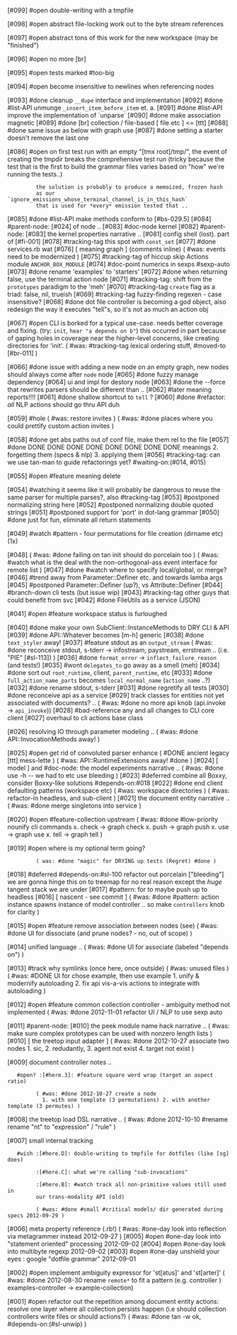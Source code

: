 [#099] #open double-writing with a tmpfile

[#098] #open abstract file-locking work out to the byte stream references

[#097] #open abstract tons of this work for the new workspace (may be "finished")

[#096] #open no more [br]

[#095] #open tests marked #too-big

[#094] #open become insensitive to newlines when referencing nodes

[#093]       #done cleanup `__dupe` interface and implementation
[#092]       #done #list-API unmunge `_insert_item_before_item` et. a.
[#091]       #done #list-API improve the implementation of \`unparse\`
[#090]       #done make association magnetic
[#089]       #done [br] collection / file-based [ file etc ] <= [ttt]
[#088]       #done same issue as below with graph use
[#087]       #done setting a starter doesn't remove the last one

[#086] #open on first test run with an empty "[tmx root]/tmp/", the
             event of creating the tmpdir breaks the comprehensive test run
             (tricky because the test that is the first to build the
             grammar files varies based on "how" we're running the tests..)

             the solution is probably to produce a memoized, frozen hash
             as our `ignore_emissions_whose_terminal_channel_is_in_this_hash`
             that is used for *every* emission tested that ..

[#085]       #done #list-API make methods conform to [#bs-029.5]
[#084]       #parent-node: [#024] of node ..
[#083]       #doc-node kernel
[#082]       #parent-node: [#083] the kernel properties narrative ..
[#081]       config shell (lost). part of [#fi-001]
[#078]       #tracking-tag this spot with `const_set`
[#077]       #done services.rb wat
[#076]       [ meaning graph ]  (comments inline)
             ( #was: events need to be modernized )
[#075]       #tracking-tag of hiccup skip Actions module `ANCHOR_BOX_MODULE`
[#074]       #doc-point numerics in sexps #sexp-auto
[#073]       #done rename 'examples' to 'starters'
[#072]       #done when returning false, use the terminal action node
[#071]       #tracking-tag: shift from the `prototypes` paradigm to the 'meh'
[#070]       #tracking-tag `create` flag as a triad: false, nil, trueish
[#069]       #tracking-tag fuzzy-finding regexen - case insensitive?
[#068]       #done dot file controller is becoming a god object, also redesign
             the way it executes "tell"s, so it's not as much an action
             obj

[#067] #open CLI is borked for a typical use-case. needs better coverage
             and fixing. (try: `init`, `hear "a depends on b"`) this
             occurred in part because of gaping holes in coverage near
             the higher-level concerns, like creating directories for 'init'.
             ( #was: #tracking-tag lexical ordering stuff, #moved-to [#br-011] )

[#066]       #done issue with adding a new node on an empty graph,
             new nodes should always come after `node` node
[#065]       #done fuzzy manage dependency
[#064]       ui and impl for destory node
[#063]       #done the --force that rewrites parsers should be different than ..
[#062]      #later meaning reports!!!!
[#061]       #done shallow shortcut to `tell` ?
[#060]       #done #refactor: *all* NLP actions should go thru API duh

[#059] #hole ( #was: restore invites )
             ( #was: #done places where you could prettify custom action invites )

[#058]       #done get abs paths out of conf file, make them rel to the file
[#057]       #done DONE DONE DONE DONE DONE DONE DONE DONE meanings
             2. forgetting them (specs & nlp)
             3. applying them
[#056]       #tracking-tag: can we use tan-man to guide refactorings yet?
               #waiting-on:(#014, #015)

[#055] #open #feature meaning delete

[#054]       #watching it seems like it will probably be dangerous to
             reuse the same parser for multiple parses?, also #tracking-tag
[#053]       #postponed normalizing string here
[#052]       #postponed normalizing double quoted strings
[#051]       #postponed support for 'port' in dot-lang grammar
[#050]       #done just for fun, eliminate all return statements

[#049]       #watch #pattern - four permutations for file creation (dirname etc) (1x)

[#048]       ( #was: #done failing on tan init should do porcelain too )
             ( #was: #watch what is the deal with the non-orthogonal-ass
              event interface for remote list )
[#047]       #done #watch where to specify local/global, or merge?
[#046]       #trend away from Parameter::Definer etc. and towards lamba args
[#045]       #postponed Parameter::Definer (up?), vs Attribute::Definer
[#044]       #branch-down cli tests (but issue wip)
[#043]       #tracking-tag other guys that could benefit from svc
[#042]       #done FileUtils as a service (JSON)

[#041] #open #feature workspace status is furloughed

[#040]       #done make your own SubClient::InstanceMethods to DRY CLI & API
[#039]       #done API::Whatever becomes [m-h] generic
[#038]       #done `text_styler` away!
[#037]       #feature stdout as an `output_stream`
             ( #was: #done reconceive stdout, s-tderr -> infostream, paystream, errstream
               .. (i.e. "PIE" [#sl-113]) )
[#036]       #done `format_error` -> `inflect_failure_reason` (and tests!)
[#035]       #wont `delegates_to` go away as a smell (meh)
[#034]       #done sort out `root_runtime`, client, `parent_runtime`, etc
[#033]       #done `full_action_name_parts` becomes `local_normal_name` (`action_name` ..?)
[#032]       #done rename stdout, s-tderr
[#031]       #done regretify all tests
[#030]       #done reconceive api as a service
[#029]       track classes for entities not yet associated with documents? ..
             ( #was: #done no more api knob (api.invoke -> `api_invoke`))
[#028]       #bad-reference any and all changes to CLI core client
[#027]       overhaul to cli actions base class

[#026]       resolving IO through parameter modeling ..
             ( #was: #done API::InvocationMethods away! )

[#025] #open get rid of convoluted parser enhance
             ( #DONE ancient legacy [ttt] mess-lette )
             ( #was: API::RuntimeExtensions away! #done )
[#024]       [ model ] and #doc-node: the model experiments narrative ..
             ( #was: #done use -h -- we had to etc use bleeding )
[#023]       #deferred combine all Boxxy, consider Boxxy-like solutions
               #depends-on:#018
[#022]       #done end client defaulting patterns (workspace etc)
             ( #was: workspace directories )
             ( #was: refactor-in headless, and sub-client )
[#021]       the document entity narrative ..
             ( #was: #done merge singletons into service )

[#020] #open #feature-collection upstream
             ( #was: #done #low-priority nounify cli commands
               x. check -> graph check
               x. push -> graph push
               x. use -> graph use
               x. tell -> graph tell )

[#019] #open where is my optional term going?

             ( was: #done "magic" for DRYING up tests (Regret) #done )
[#018]       #deferred #depends-on:#sl-100 refactor out porcelain ["bleeding"]
               we are gonna hinge this on to treemap for no real reason
               except the *huge* tangent stack we are under
[#017]       #pattern: for to maybe push up to headless
[#016]       [ nascent - see commit ]
             ( #was: #done #pattern: action instance spawns instance of model controller
               .. so make `controllers` knob for clarity )

[#015] #open #feature remove association between nodes (see)
             ( #was: #done UI for dissociate (and prune nodes? - no, out of scope) )

[#014]       unified language ..
             ( #was: #done UI for associate (labeled "depends on") )

[#013]       #track why symlinks (once here, once outside)
             ( #was: unused files )
             ( #was: #DONE UI for chose example, then use example
              1. unify & modernify autoloading
              2. fix api vis-a-vis actions to integrate with autoloading )

[#012] #open #feature common collection controller - ambiguity method not implemented
             ( #was: #done 2012-11-01 refactor UI / NLP to use sexp auto

[#011]       #parent-node: [#010] the peek module name hack narrative ..
             ( #was: make sure complex prototypes can be used with nonzero length lists )
[#010]       [ the treetop input adapter ]
             ( #was: #done 2012-10-27 associate two nodes
               1. sic, 2. redudantly, 3. agent not exist 4. target not exist )

[#009]       document controller notes ..

       #open? :[#here.3]: #feature square word wrap (target an aspect ratio)

             ( #was: #done 2012-10-27 create a node
               1. with one template (3 permutations) 2. with another template (3 permutes) )

[#008]       the treetop load DSL narrative ..
             ( #was: #done 2012-10-10 #rename rename "nt" to "expression" / "rule" )

[#007]       small internal tracking

       #wish :[#here.D]: double-writing to tmpfile for dotfiles (like [sg] does)

             :[#here.C]: what we're calling "sub-invocations"

             :[#here.B]: #watch track all non-primitive values still used in
             our trans-modality API (old)

             ( #was: #done #small #critical models/ dir generated during specs 2012-09-29 )

[#006]       meta property reference (.rb!)
             ( #was: #one-day look into reflection via metagrammer instead 2012-09-27 )
[#005]       #open #one-day look into "statement oriented" processing 2012-09-02
[#004]       #open #one-day look into multibyte regexp 2012-09-02
[#003]       #open #one-day unshield your eyes : google "dotfile grammar" 2012-09-01

[#002] #open implement ambiguity expressor for 'st[atus]' and 'st[arter]'
             ( #was: #done 2012-08-30 rename `remote*` to fit a pattern (e.g. controller )
               examples-controller -> example-collection)

[#001] #open refactor out the repetition among document entity actions:
             resolve one layer where all collection persists happen (i.e
             should collection controllers write files or should actions?)
             ( #was: #done tan -w ok, #depends-on:(#sl-unwip) )
